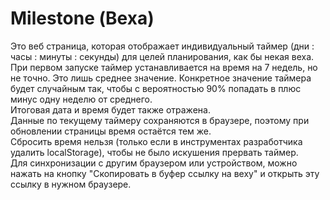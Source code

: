 # Milestone (Веха)
Это веб страница, которая отображает индивидуальный таймер (дни : часы : минуты : секунды) для целей планирования, как бы некая веха.  
При первом запуске таймер устанавливается на время на 7 недель, но не точно. Это лишь среднее значение. Конкретное значение таймера будет случайным так, чтобы с вероятностью 90% попадать в плюс минус одну неделю от среднего.  
Итоговая дата и время будет также отражена.  
Данные по текущему таймеру сохраняются в браузере, поэтому при обновлении страницы время остаётся тем же.  
Сбросить время нельзя (только если в инструментах разработчика удалить localStorage), чтобы не было искушения прервать таймер.  
Для синхронизации с другим браузером или устройством, можно нажать на кнопку "Скопировать в буфер ссылку на веху" и открыть эту ссылку в нужном браузере.
